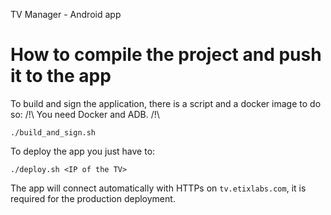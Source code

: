 TV Manager - Android app

# How to compile the project and push it to the app

To build and sign the application, there is a script and a docker image to do so:
/!\ You need Docker and ADB. /!\
```
./build_and_sign.sh
```

To deploy the app you just have to:
```
./deploy.sh <IP of the TV>
```

The app will connect automatically with HTTPs on `tv.etixlabs.com`, it is required for the production deployment.

